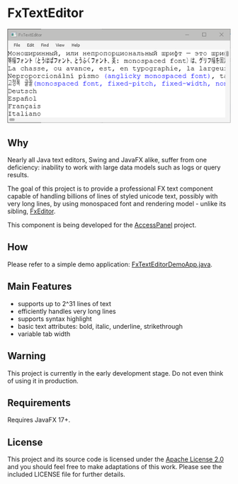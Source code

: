 # FxTextEditor

![screenshot](https://github.com/andy-goryachev/FxTextEditor/blob/master/doc/screenshot.png)


## Why ##

Nearly all Java text editors, Swing and JavaFX alike, suffer from one deficiency: inability to work with large 
data models such as logs or query results.

The goal of this project is to provide a professional FX text component capable of handling billions of 
lines of styled unicode text, possibly with very long lines, by using monospaced font and rendering model - 
unlike its sibling, [FxEditor](https://github.com/andy-goryachev/FxEditor).

This component is being developed for the [AccessPanel](https://github.com/andy-goryachev/AccessPanelPublic) project.


## How

Please refer to a simple demo application: [FxTextEditorDemoApp.java](https://github.com/andy-goryachev/FxTextEditor/blob/master/src/demo/fxtexteditor/FxTextEditorDemoApp.java).


## Main Features

* supports up to 2^31 lines of text
* efficiently handles very long lines
* supports syntax highlight
* basic text attributes: bold, italic, underline, strikethrough
* variable tab width


## Warning

This project is currently in the early development stage.  Do not even think of using it in production.


## Requirements

Requires JavaFX 17+.


## License

This project and its source code is licensed under the [Apache License 2.0](http://www.apache.org/licenses/LICENSE-2.0) and you should feel free to make adaptations of this work. Please see the included LICENSE file for further details.
